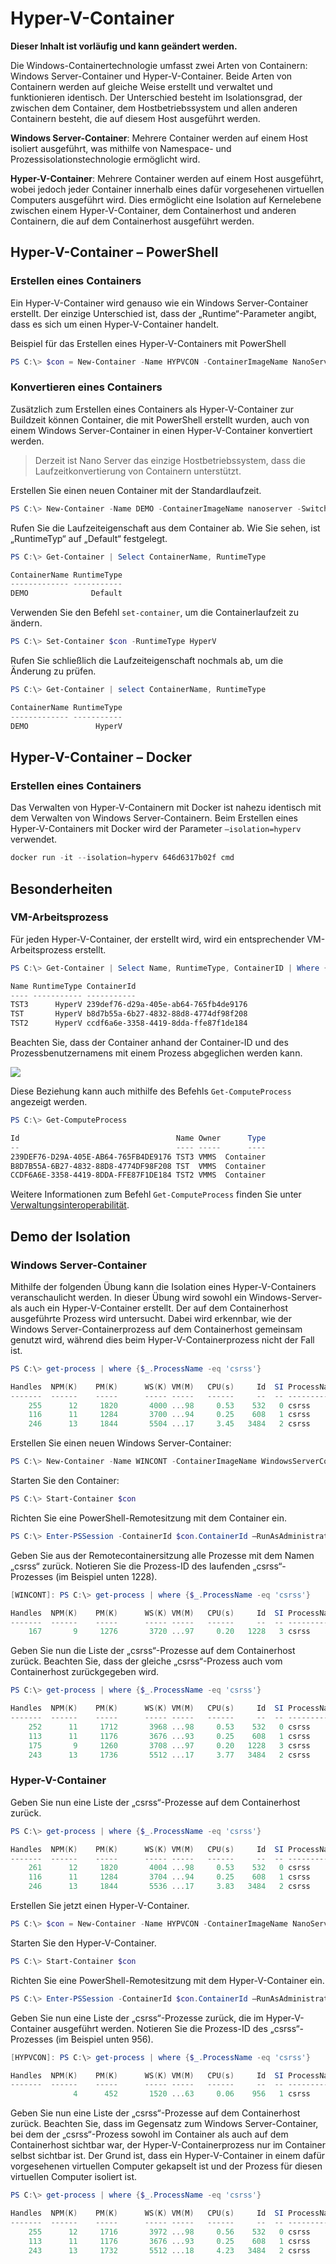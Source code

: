 # Hyper-V-Container

**Dieser Inhalt ist vorläufig und kann geändert werden.**

Die Windows-Containertechnologie umfasst zwei Arten von Containern: Windows Server-Container und Hyper-V-Container. Beide Arten von Containern werden auf gleiche Weise erstellt und verwaltet und funktionieren identisch. Der Unterschied besteht im Isolationsgrad, der zwischen dem Container, dem Hostbetriebssystem und allen anderen Containern besteht, die auf diesem Host ausgeführt werden.

**Windows Server-Container**: Mehrere Container werden auf einem Host isoliert ausgeführt, was mithilfe von Namespace- und Prozessisolationstechnologie ermöglicht wird.

**Hyper-V-Container**: Mehrere Container werden auf einem Host ausgeführt, wobei jedoch jeder Container innerhalb eines dafür vorgesehenen virtuellen Computers ausgeführt wird. Dies ermöglicht eine Isolation auf Kernelebene zwischen einem Hyper-V-Container, dem Containerhost und anderen Containern, die auf dem Containerhost ausgeführt werden.

## Hyper-V-Container – PowerShell

### Erstellen eines Containers

Ein Hyper-V-Container wird genauso wie ein Windows Server-Container erstellt. Der einzige Unterschied ist, dass der „Runtime“-Parameter angibt, dass es sich um einen Hyper-V-Container handelt.

Beispiel für das Erstellen eines Hyper-V-Containers mit PowerShell

```powershell
PS C:\> $con = New-Container -Name HYPVCON -ContainerImageName NanoServer -SwitchName "Virtual Switch" -RuntimeType HyperV
```

### Konvertieren eines Containers

Zusätzlich zum Erstellen eines Containers als Hyper-V-Container zur Buildzeit können Container, die mit PowerShell erstellt wurden, auch von einem Windows Server-Container in einen Hyper-V-Container konvertiert werden.

>Derzeit ist Nano Server das einzige Hostbetriebssystem, dass die Laufzeitkonvertierung von Containern unterstützt.

Erstellen Sie einen neuen Container mit der Standardlaufzeit.

```powershell
PS C:\> New-Container -Name DEMO -ContainerImageName nanoserver -SwitchName NAT
```
Rufen Sie die Laufzeiteigenschaft aus dem Container ab. Wie Sie sehen, ist „RuntimeTyp“ auf „Default“ festgelegt.

```powershell
PS C:\> Get-Container | Select ContainerName, RuntimeType

ContainerName RuntimeType
------------- -----------
DEMO              Default
```

Verwenden Sie den Befehl `set-container`, um die Containerlaufzeit zu ändern.

```powershell
PS C:\> Set-Container $con -RuntimeType HyperV
```

Rufen Sie schließlich die Laufzeiteigenschaft nochmals ab, um die Änderung zu prüfen.

```powershell
PS C:\> Get-Container | select ContainerName, RuntimeType

ContainerName RuntimeType
------------- -----------
DEMO               HyperV
```

## Hyper-V-Container – Docker

### Erstellen eines Containers

Das Verwalten von Hyper-V-Containern mit Docker ist nahezu identisch mit dem Verwalten von Windows Server-Containern. Beim Erstellen eines Hyper-V-Containers mit Docker wird der Parameter `–isolation=hyperv` verwendet.

```powershell
docker run -it --isolation=hyperv 646d6317b02f cmd
```

## Besonderheiten

### VM-Arbeitsprozess

Für jeden Hyper-V-Container, der erstellt wird, wird ein entsprechender VM-Arbeitsprozess erstellt.

```powershell
PS C:\> Get-Container | Select Name, RuntimeType, ContainerID | Where {$_.RuntimeType -eq 'Hyperv'}

Name RuntimeType ContainerId
---- ----------- -----------
TST3      HyperV 239def76-d29a-405e-ab64-765fb4de9176
TST       HyperV b8d7b55a-6b27-4832-88d8-4774df98f208
TST2      HyperV ccdf6a6e-3358-4419-8dda-ffe87f1de184
```

Beachten Sie, dass der Container anhand der Container-ID und des Prozessbenutzernamens mit einem Prozess abgeglichen werden kann.

![](media/process.png)

Diese Beziehung kann auch mithilfe des Befehls `Get-ComputeProcess` angezeigt werden.

```powershell
PS C:\> Get-ComputeProcess

Id                                   Name Owner      Type
--                                   ---- -----      ----
239DEF76-D29A-405E-AB64-765FB4DE9176 TST3 VMMS  Container
B8D7B55A-6B27-4832-88D8-4774DF98F208 TST  VMMS  Container
CCDF6A6E-3358-4419-8DDA-FFE87F1DE184 TST2 VMMS  Container
```

Weitere Informationen zum Befehl `Get-ComputeProcess` finden Sie unter [Verwaltungsinteroperabilität](./hcs_powershell.md).

## Demo der Isolation

### Windows Server-Container

Mithilfe der folgenden Übung kann die Isolation eines Hyper-V-Containers veranschaulicht werden. In dieser Übung wird sowohl ein Windows-Server- als auch ein Hyper-V-Container erstellt. Der auf dem Containerhost ausgeführte Prozess wird untersucht. Dabei wird erkennbar, wie der Windows Server-Containerprozess auf dem Containerhost gemeinsam genutzt wird, während dies beim Hyper-V-Containerprozess nicht der Fall ist.

```powershell
PS C:\> get-process | where {$_.ProcessName -eq 'csrss'}

Handles  NPM(K)    PM(K)      WS(K) VM(M)   CPU(s)     Id  SI ProcessName
-------  ------    -----      ----- -----   ------     --  -- -----------
    255      12     1820       4000 ...98     0.53    532   0 csrss
    116      11     1284       3700 ...94     0.25    608   1 csrss
    246      13     1844       5504 ...17     3.45   3484   2 csrss
```

Erstellen Sie einen neuen Windows Server-Container:

```powershell
PS C:\> New-Container -Name WINCONT -ContainerImageName WindowsServerCore -SwitchName "Virtual Switch"
```

Starten Sie den Container:

```powershell
PS C:\> Start-Container $con
```

Richten Sie eine PowerShell-Remotesitzung mit dem Container ein.

```powershell
PS C:\> Enter-PSSession -ContainerId $con.ContainerId –RunAsAdministrator
```

Geben Sie aus der Remotecontainersitzung alle Prozesse mit dem Namen „csrss“ zurück. Notieren Sie die Prozess-ID des laufenden „csrss“-Prozesses (im Beispiel unten 1228).

```powershell
[WINCONT]: PS C:\> get-process | where {$_.ProcessName -eq 'csrss'}

Handles  NPM(K)    PM(K)      WS(K) VM(M)   CPU(s)     Id  SI ProcessName
-------  ------    -----      ----- -----   ------     --  -- -----------
    167       9     1276       3720 ...97     0.20   1228   3 csrss
```

Geben Sie nun die Liste der „csrss“-Prozesse auf dem Containerhost zurück. Beachten Sie, dass der gleiche „csrss“-Prozess auch vom Containerhost zurückgegeben wird.

```powershell
PS C:\> get-process | where {$_.ProcessName -eq 'csrss'}

Handles  NPM(K)    PM(K)      WS(K) VM(M)   CPU(s)     Id  SI ProcessName
-------  ------    -----      ----- -----   ------     --  -- -----------
    252      11     1712       3968 ...98     0.53    532   0 csrss
    113      11     1176       3676 ...93     0.25    608   1 csrss
    175       9     1260       3708 ...97     0.20   1228   3 csrss
    243      13     1736       5512 ...17     3.77   3484   2 csrss
```
### Hyper-V-Container

Geben Sie nun eine Liste der „csrss“-Prozesse auf dem Containerhost zurück.

```powershell
PS C:\> get-process | where {$_.ProcessName -eq 'csrss'}

Handles  NPM(K)    PM(K)      WS(K) VM(M)   CPU(s)     Id  SI ProcessName
-------  ------    -----      ----- -----   ------     --  -- -----------
    261      12     1820       4004 ...98     0.53    532   0 csrss
    116      11     1284       3704 ...94     0.25    608   1 csrss
    246      13     1844       5536 ...17     3.83   3484   2 csrss
```

Erstellen Sie jetzt einen Hyper-V-Container.

```powershell
PS C:\> $con = New-Container -Name HYPVCON -ContainerImageName NanoServer -SwitchName "Virtual Switch" -RuntimeType HyperV
```

Starten Sie den Hyper-V-Container.

```powershell
PS C:\> Start-Container $con
```

Richten Sie eine PowerShell-Remotesitzung mit dem Hyper-V-Container ein.

```powershell
PS C:\> Enter-PSSession -ContainerId $con.ContainerId –RunAsAdministrator
```

Geben Sie nun eine Liste der „csrss“-Prozesse zurück, die im Hyper-V-Container ausgeführt werden. Notieren Sie die Prozess-ID des „csrss“-Prozesses (im Beispiel unten 956).

```powershell
[HYPVCON]: PS C:\> get-process | where {$_.ProcessName -eq 'csrss'}

Handles  NPM(K)    PM(K)      WS(K) VM(M)   CPU(s)     Id  SI ProcessName
-------  ------    -----      ----- -----   ------     --  -- -----------
              4      452       1520 ...63     0.06    956   1 csrss
```

Geben Sie nun eine Liste der „csrss“-Prozesse auf dem Containerhost zurück. Beachten Sie, dass im Gegensatz zum Windows Server-Container, bei dem der „csrss“-Prozess sowohl im Container als auch auf dem Containerhost sichtbar war, der Hyper-V-Containerprozess nur im Container selbst sichtbar ist. Der Grund ist, dass ein Hyper-V-Container in einem dafür vorgesehenen virtuellen Computer gekapselt ist und der Prozess für diesen virtuellen Computer isoliert ist.

```powershell
PS C:\> get-process | where {$_.ProcessName -eq 'csrss'}

Handles  NPM(K)    PM(K)      WS(K) VM(M)   CPU(s)     Id  SI ProcessName
-------  ------    -----      ----- -----   ------     --  -- -----------
    255      12     1716       3972 ...98     0.56    532   0 csrss
    113      11     1176       3676 ...93     0.25    608   1 csrss
    243      13     1732       5512 ...18     4.23   3484   2 csrss
```




<!--HONumber=Jan16_HO1-->
